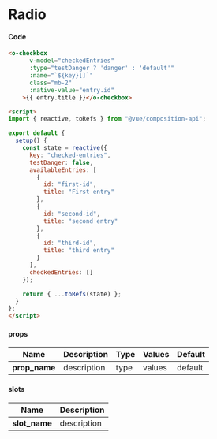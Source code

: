 # Radio

<Demo componentName="examples-radio-doc" />

#### Code
```html
<o-checkbox
      v-model="checkedEntries"
      :type="testDanger ? 'danger' : 'default'"
      :name="`${key}[]`"
      class="mb-2"
      :native-value="entry.id"
    >{{ entry.title }}</o-checkbox>

<script>
import { reactive, toRefs } from "@vue/composition-api";

export default {
  setup() {
    const state = reactive({
      key: "checked-entries",
      testDanger: false,
      availableEntries: [
        {
          id: "first-id",
          title: "First entry"
        },
        {
          id: "second-id",
          title: "second entry"
        },
        {
          id: "third-id",
          title: "third entry"
        }
      ],
      checkedEntries: []
    });

    return { ...toRefs(state) };
  }
};
</script>
```


#### props

|Name|Description|Type|Values|Default|
|---|---|---|---|---|
|**prop_name**|description|type|values|default|

#### slots

|Name|Description|
|---|---|
|**slot_name**|description|

<portal-target name="octo-modals" transition="o-modal-transition" multiple />
<portal-target name="octo-datepicker" />